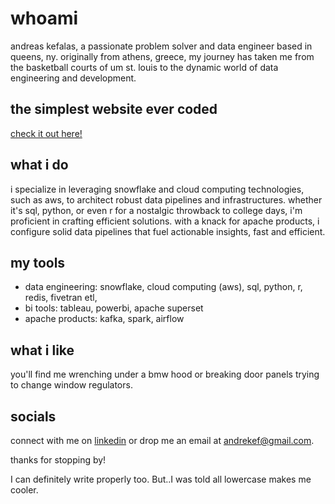 # whoami

andreas kefalas, a passionate problem solver and data engineer based in queens, ny. originally from athens, greece, my journey has taken me from the basketball courts of um st. louis to the dynamic world of data engineering and development.

## the simplest website ever coded
[check it out here!](https://andrekef.github.io/not_a_fancy_website/)

## what i do
i specialize in leveraging snowflake and cloud computing technologies, such as aws, to architect robust data pipelines and infrastructures. whether it's sql, python, or even r for a nostalgic throwback to college days, i'm proficient in crafting efficient solutions. with a knack for apache products, i configure solid data pipelines that fuel actionable insights, fast and efficient.

## my tools
- data engineering: snowflake, cloud computing (aws), sql, python, r, redis, fivetran etl, 
- bi tools: tableau, powerbi, apache superset
- apache products: kafka, spark, airflow

## what i like
you'll find me wrenching under a bmw hood or breaking door panels trying to change window regulators.

## socials
connect with me on [linkedin](https://www.linkedin.com/in/andreas-kefalas-553a70a3/) or drop me an email at andrekef@gmail.com.

thanks for stopping by!

I can definitely write properly too. But..I was told all lowercase makes me cooler.
